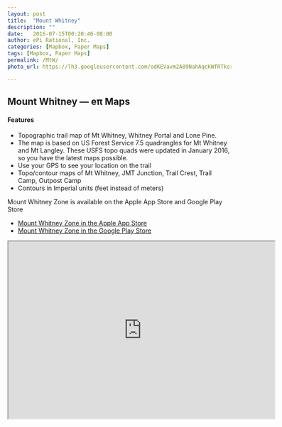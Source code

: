 ```yaml
---
layout: post
title:  "Mount Whitney"
description: ""
date:   2016-07-15T00:20:46-08:00
author: ePi Rational, Inc.
categories: [Mapbox, Paper Maps]
tags: [Mapbox, Paper Maps]
permalink: /MtW/
photo_url: https://lh3.googleusercontent.com/odKEVavm2A89NahAqcKWfRTksrGtVJO9SdfN41hSjL2Brz0rXDXh-tkmRcSvRDifFjA=h150

---
```

## Mount Whitney — eπ Maps

#### Features
* Topographic trail map of Mt Whitney, Whitney Portal and Lone Pine.
* The map is based on US Forest Service 7.5 quadrangles for Mt Whitney and Mt Langley. These USFS topo quads were updated in January 2016, so you have the latest maps possible.
* Use your GPS to see your location on the trail
* Topo/contour maps of Mt Whitney, JMT Junction, Trail Crest, Trail Camp, Outpost Camp
* Contours in Imperial units (feet instead of meters)

Mount Whitney Zone is available on the Apple App Store and Google Play Store

* [Mount Whitney Zone in the Apple App Store][ios]  
* [Mount Whitney Zone in the Google Play Store][android]

<iframe width = "600" height = "400" src="http://roblabs.com/MtW-map">
  <p>Your browser does not support iframes.</p>
</iframe>

[ios]:  https://itunes.apple.com/us/app/mt-whitney-ep-maps/id1133292347?mt=8
[android]:  https://play.google.com/store/apps/details?id=com.roblabs.papermaps.whitney

[tsg]:  http://www.timestampgenerator.com

[tilejson-local-server-github]:  http://roblabs.github.io/blackmountain-leaflet/
